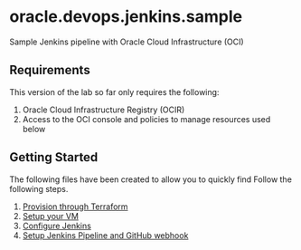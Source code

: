 # oracle.devops.jenkins.sample
Sample Jenkins pipeline with Oracle Cloud Infrastructure (OCI)

## Requirements
This version of the lab so far only requires the following:
1. Oracle Cloud Infrastructure Registry (OCIR)
2. Access to the OCI console and policies to manage resources used below

## Getting Started
The following files have been created to allow you to quickly find 
Follow the following steps.
1. [Provision through Terraform](documentation/1.terraform.md)
2. [Setup your VM](documentation/2.vm.md)
3. [Configure Jenkins](documentation/3.jenkins.md)
4. [Setup Jenkins Pipeline and GitHub webhook](documentation/1.terraform.md)